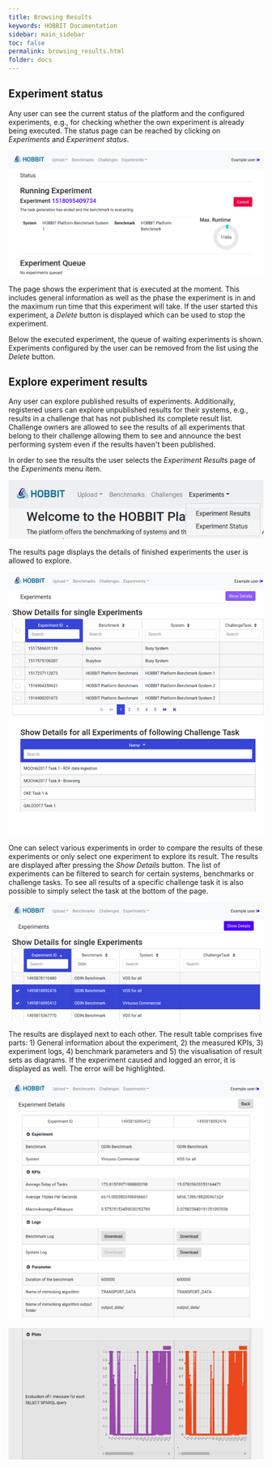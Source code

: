 ```yaml
---
title: Browsing Results
keywords: HOBBIT Documentation
sidebar: main_sidebar
toc: false
permalink: browsing_results.html
folder: docs
---
```


## Experiment status
Any user can see the current status of the platform and the configured experiments, e.g., for checking whether the own experiment is already being executed. The status page can be reached by clicking on *Experiments* and *Experiment status*.

![Status page of the **Hobbit** platform.](/images/15_Status.png)

The page shows the experiment that is executed at the moment. This includes general information as well as the phase the experiment is in and the maximum run time that this experiment will take. If the user started this experiment, a *Delete* button is displayed which can be used to stop the experiment.

Below the executed experiment, the queue of waiting experiments is shown. Experiments configured by the user can be removed from the list using the *Delete* button.

## Explore experiment results
Any user can explore published results of experiments. Additionally, registered users can explore unpublished results for their systems, e.g., results in a challenge that has not published its complete result list. Challenge owners are allowed to see the results of all experiments that belong to their challenge allowing them to see and announce the best performing system even if the results haven't been published.

In order to see the results the user selects the *Experiment Results* page of the *Experiments* menu item.

![Navigation to result page.](/images/30_Experiments.png)

The results page displays the details of finished experiments the user is allowed to explore.

![Experiments result page (tables have been shortend for this picture).](/images/31_Experiments.png)

One can select various experiments in order to compare the results of these experiments or only select one experiment to explore its result. The results are displayed after pressing the *Show Details* button. The list of experiments can be filtered to search for certain systems, benchmarks or challenge tasks. To see all results of a specific challenge task it is also possible to simply select the task at the bottom of the page.

![Selecting experiments for displaying result.](/images/32_Experiments.png)

The results are displayed next to each other. The result table comprises five parts: 1) General information about the experiment, 2) the measured KPIs, 3) experiment logs, 4) benchmark parameters and 5) the visualisation of result sets as diagrams. If the experiment caused and logged an error, it is displayed as well. The error will be highlighted.

![Upper part of result comparison (tables have been shortend for this picture).](/images/33_Experiments.png)

![ower part of result comparison (tables have been shortend for this picture).](/images/34_Experiments.png)
